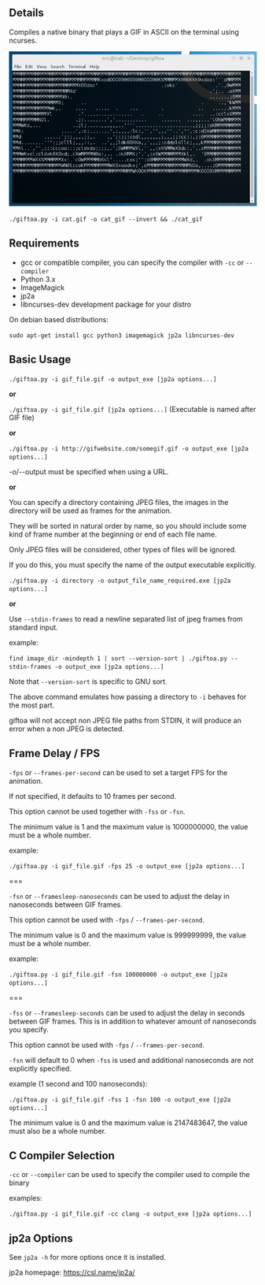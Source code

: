 ## Details

Compiles a native binary that plays a GIF in ASCII on the terminal using ncurses.

![Demo](https://github.com/Teriks/giftoa/raw/master/readme_demo.gif)


`./giftoa.py -i cat.gif -o cat_gif --invert && ./cat_gif`


## Requirements

* gcc or compatible compiler, you can specify the compiler with `-cc` or `--compiler`
* Python 3.x
* ImageMagick
* jp2a
* libncurses-dev development package for your distro

On debian based distributions:

`sudo apt-get install gcc python3 imagemagick jp2a libncurses-dev`


## Basic Usage

`./giftoa.py -i gif_file.gif -o output_exe [jp2a options...]`

**or**

`./giftoa.py -i gif_file.gif [jp2a options...]`  (Executable is named after GIF file)

**or**

`./giftoa.py -i http://gifwebsite.com/somegif.gif -o output_exe [jp2a options...]`  

-o/--output must be specified when using a URL.

**or**

You can specify a directory containing JPEG files, the images in the directory
will be used as frames for the animation.

They will be sorted in natural order by name, so you should include some kind of
frame number at the beginning or end of each file name.

Only JPEG files will be considered, other types of files will be ignored.

If you do this, you must specify the name of the output executable explicitly.


`./giftoa.py -i directory -o output_file_name_required.exe [jp2a options...]`


**or**

Use `--stdin-frames` to read a newline separated list of jpeg frames from standard input.

example:

`find image_dir -mindepth 1 | sort --version-sort | ./giftoa.py --stdin-frames -o output_exe [jp2a options...]`

Note that `--version-sort` is specific to GNU sort.

The above command emulates how passing a directory to `-i` behaves for the most part.

giftoa will not accept non JPEG file paths from STDIN, it will produce an error when a non JPEG is detected.


## Frame Delay / FPS


`-fps` or `--frames-per-second` can be used to set a target FPS for the animation.

If not specified, it defaults to 10 frames per second.

This option cannot be used together with `-fss` or `-fsn`.

The minimum value is 1 and the maximum value is 1000000000, the value must be a whole number.


example:

`./giftoa.py -i gif_file.gif -fps 25 -o output_exe [jp2a options...]`


===


`-fsn` or `--framesleep-nanoseconds` can be used to adjust the delay in nanoseconds between GIF frames.

This option cannot be used with `-fps` / `--frames-per-second`.


The minimum value is 0 and the maximum value is 999999999, the value must be a whole number.


example:

`./giftoa.py -i gif_file.gif -fsn 100000000 -o output_exe [jp2a options...]`


===


`-fss` or `--framesleep-seconds` can be used to adjust the delay in seconds between GIF frames.
This is in addition to whatever amount of nanoseconds you specify.

This option cannot be used with `-fps` / `--frames-per-second`.

`-fsn` will default to 0 when `-fss` is used and additional nanoseconds are not explicitly specified.


example (1 second and 100 nanoseconds):

`./giftoa.py -i gif_file.gif -fss 1 -fsn 100 -o output_exe [jp2a options...]`


The minimum value is 0 and the maximum value is 2147483647, the value must also be a whole number.


## C Compiler Selection


`-cc` or `--compiler` can be used to specify the compiler used to compile the binary

examples:

`./giftoa.py -i gif_file.gif -cc clang -o output_exe [jp2a options...]`


## jp2a Options


See `jp2a -h` for more options once it is installed.

jp2a homepage: https://csl.name/jp2a/
